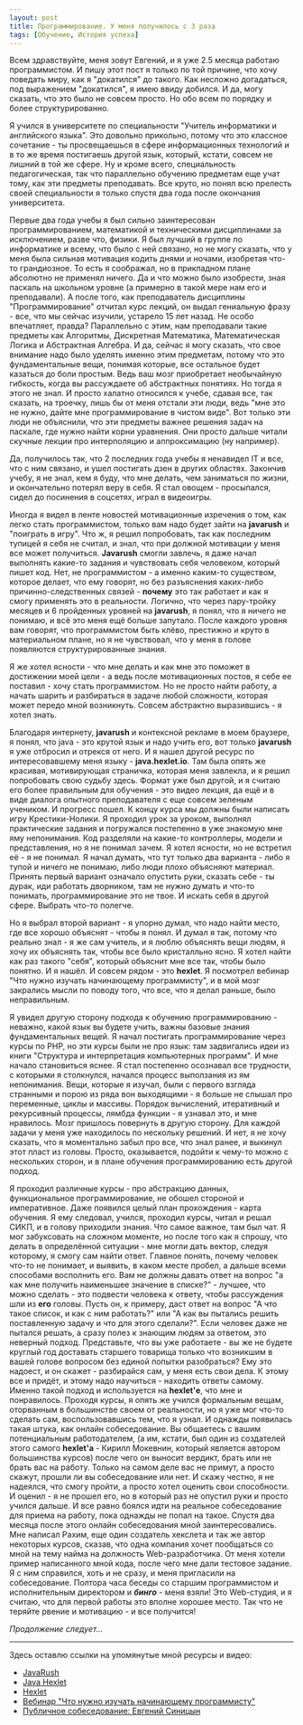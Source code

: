 ```yaml
---
layout: post
title: Программирование. У меня получилось с 3 раза
tags: [Обучение, История успеха]
---
```


Всем здравствуйте, меня зовут Евгений, и я уже 2.5 месяца работаю программистом. И пишу этот пост я только по той причине, что хочу поведать миру,  как я "докатился"  до такого.
Как несложно догадаться, под выражением "докатился", я имею ввиду добился. И да, могу сказать, что это было не совсем просто. Но обо всем по порядку и более структурированно.

Я учился в университете по специальности "Учитель информатики и английского языка". Это довольно прикольно, потому что это классное сочетание - ты просвещаешься в  сфере информационных технологий и в то же время постигаешь другой язык, который, кстати, совсем не лишний в той же сфере. Ну и кроме всего, специальность педагогическая, так что параллельно обучению предметам еще учат тому,  как эти предметы преподавать. Все круто, но понял всю прелесть своей специальности я только спустя два года после окончания университета.

Первые два года учебы я был сильно заинтересован программированием, математикой и техническими дисциплинами за исключением, разве что, физики. Я был лучший в группе по информатике и всему, что было с ней связано, но не могу сказать, что у меня была сильная мотивация кодить днями и ночами, изобретая что-то грандиозное. То есть я соображал, но в прикладном плане абсолютно не применял ничего. Да и что можно было изобрести, зная паскаль на школьном уровне (а примерно в такой мере нам его и преподавали). А после того, как преподаватель дисциплины  "Программирование" отчитал курс лекций, он выдал гениальную фразу - все, что мы сейчас изучили, устарело 15 лет назад.
Не особо впечатляет, правда?
Параллельно с этим, нам преподавали такие предметы как Алгоритмы, Дискретная Математика, Математическая Логика и Абстрактная Алгебра. И да, сейчас я могу сказать, что свое внимание надо было уделять именно этим предметам, потому что это фундаментальные вещи, понимая которые, все остальное будет казаться до боли простым. Ведь ваш мозг приобретает необычайную гибкость, когда вы рассуждаете об абстрактных понятиях. Но тогда я этого не знал. И просто халатно относился к учебе, сдавая все, так сказать, на троечку, лишь бы от меня отстали эти люди, ведь "мне это не нужно, дайте мне программирование в чистом виде". Вот только эти люди не объяснили, что эти предметы важнее решения задач на паскале, где нужно найти корни уравнения. Они просто дальше читали скучные лекции про интерполяцию и аппроксимацию (ну например).

Да, получилось так, что 2 последних года учебы я ненавидел IT и все, что с ним связано, и ушел постигать дзен в других областях. Закончив учебу, я не знал, кем я буду, что мне делать, чем заниматься по жизни, и окончательно потерял веру в себя. Я стал овощем - просыпался, сидел до посинения в соцсетях, играл в видеоигры.

Иногда я видел в ленте новостей мотивационные изречения о том, как легко стать программистом, только вам надо будет зайти на **javarush** и "поиграть в игру". Что ж, я решил попробовать, так как последним тупицей я себя не считал, и знал, что при должной мотивации у меня все может получиться.
**Javarush** смогли завлечь, я даже начал выполнять какие-то задания и чувствовать себя человеком, который пишет код. Нет, не программистом - а именно каким-то существом, которое делает, что ему говорят, но без разъяснения каких-либо причинно-следственных связей - **почему** это так работает и как я смогу применять это в реальности. Логично, что через пару-тройку месяцев и 6 пройденных уровней на **javarush**, я понял, что я ничего не понимаю, и всё это меня ещё больше запутало. После каждого уровня вам говорят, что программистом быть клёво, престижно и круто в материальном плане, но я не чувствовал, что у меня в голове появляются структурированные знания.

Я же хотел ясности - что мне делать и как мне это поможет в достижении моей цели - а ведь после мотивационных постов, я себе ее поставил - хочу стать программистом. Но не просто найти работу, а начать шарить и разбираться в задаче любой сложности, которая может передо мной возникнуть. Совсем абстрактно выразившись - я хотел знать.

Благодаря интернету, **javarush** и контексной рекламе в моем браузере, я понял, что java - это крутой язык и надо учить его, вот только **javarush** я уже отбросил и отрекся от него. И я нашел другой ресурс по интересовавшему меня языку - **java.hexlet.io**. Там была опять же красивая, мотивирующая страничка, которая меня завлекла, и я решил попробовать свою судьбу здесь. Формат уже был другой, и я считаю его более правильным для обучения - это видео лекция, да ещё и в виде диалога опытного преподавателя с еще совсем зеленым учеником. И прогресс пошел. К концу курса мы должны были написать игру Крестики-Нолики. Я проходил урок за уроком, выполнял практические задания и погружался постепенно в уже знакомую мне яму непонимания. Код разделяли на какие-то контроллеры, модели и представления, но я не понимал зачем. Я хотел ясности, но не встретил её - я не понимал. Я начал думать, что тут только два варианта - либо я тупой и ничего не понимаю, либо люди плохо объясняют материал. Принять первый вариант означало опустить руки, сказать себе - ты дурак, иди работать дворником, там не нужно думать и что-то понимать, программирование это не твое. И искать себя в другой сфере. Выбрать что-то полегче.

Но я выбрал второй вариант - я упорно думал, что надо найти место, где все хорошо объяснят - чтобы я понял. И думал я так, потому что реально знал - я же сам учитель, и я люблю объяснять вещи людям, я хочу их объяснять так, чтобы все было кристалльно ясно.
Я хотел найти как раз такого "себя", который объяснит мне все так, чтобы было понятно.
И я нашёл. И совсем рядом - это **hexlet**. Я посмотрел вебинар "Что нужно изучать начинающему программисту", и в мой мозг закрались мысли по поводу того, что все, что я делал раньше, было неправильным.


Я увидел другую сторону подхода к обучению программированию - неважно, какой язык вы будете учить, важны базовые знания фундаментальных вещей. Я начал постигать программирование через курсы по PHP, но эти курсы были не про язык: там задвигались идеи из книги "Структура и интерпретация компьютерных программ". И мне начало становиться яснее. Я стал постепенно осознавал все трудности, с которыми я столкнулся, начался процесс выползания из ям непонимания. Вещи, которые я изучал, были с первого взгляда странными и порою из ряда вон выходящими - я больше не слышал про переменные, циклы и массивы. Порядок вычислений, итеративный и рекурсивный процессы, лямбда функции - я узнавал это, и мне нравилось. Мозг пришлось повернуть в другую сторону. Для каждой задачи у меня уже находилось по нескольку решений. И нет, я не хочу сказать, что я моментально забыл про все, что знал ранее, и выкинул этот пласт из головы. Просто, оказывается, подойти к чему-то можно с нескольких сторон, и в плане обучения программированию есть другой подход.

Я проходил различные курсы - про абстракцию данных, функциональное программирование, не обошел стороной и императивное. Даже появился целый план прохождения - карта обучения. Я ему следовал, учился, проходил курсы, читал и решал СИКП, и в голову приходили знания.
Что самое важное, там был чат. Я мог забуксовать на сложном моменте, но после того как я спрошу, что делать в определённой ситуации - мне могли дать вектор, следуя которому, я смогу сам найти ответ. Главное понять, почему человек что-то не понимает, и выявить, в каком месте пробел, а дальше всеми способами восполнить его. Вам не должны давать ответ на вопрос "а как мне получить наименьшее значение в списке?" - лучшее, что можно сделать - это подвести человека к ответу, чтобы рассуждения шли из **его** головы. Пусть он, к примеру, даст ответ на вопрос "А что такое список, и как с ним работать?" или "А как вы пытались решить поставленную задачу и что для этого сделали?". Если человек даже не пытался решать, а сразу полез к знающим людям за ответом, это неверный подход. Представьте, что вы уже работаете - вы же не будете круглый год доставать старшего товарища только что возникшим в вашей голове вопросом без единой попытки разобраться? Ему это надоест, и он скажет - разбирайся сам, у меня есть свои дела. К этому все и придёт, и этому надо научиться - находить ответы самому. Именно такой подход и используется на **hexlet'е**, что мне и понравилось.
Проходя курсы, я опять же учился формальным вещам, оторванным в большинстве своем от реальности, но я уже мог что-то сделать сам, воспользовавшись тем, что я узнал.
И однажды появилась такая штука, как онлайн собеседование. Вы общаетесь с вашим потенциальным работодателем, (а им, кстати, был один из создателей этого самого **hexlet'а** - Кирилл Мокевнин, который является автором большинства курсов) после чего он выносит вердикт, брать или не брать вас на работу. Только на самом деле вас не примут, а просто скажут, прошли ли вы собеседование или нет. И скажу честно, я не надеялся, что смогу пройти, а просто хотел оценить свои способности.
И оценил - я не прошел его, но в который раз не опустил руки и просто учился дальше. И все равно боялся идти на реальное собеседование для приема на работу, пока однажды не попал на такое.
Спустя два месяца после этого онлайн собеседования мной заинтересовались. Мне написал Рахим, еще один создатель хекслета и так же автор некоторых курсов, сказав, что одна компания хочет пообщаться со мной на тему найма на должность Web-разработчика. От меня хотели пример написанного мной кода, после чего мне дали тестовое задание. Я с ним справился, хоть и не сразу, и меня пригласили на собеседование. Полтора часа беседы со старшим программистом и исполнительным директором и **_бинго_** - меня взяли!
Это Web-студия, и я считаю, что для первой работы это вполне хорошее место.
Так что не теряйте рвение и мотивацию - и все получится!

*Продолжение следует...*

---

Здесь оставлю ссылки на упомянутые мной ресурсы и видео:

- [JavaRush](http://javarush.ru/)
- [Java Hexlet](http://java.hexlet.io/)
- [Hexlet](https://ru.hexlet.io/my)
- [Вебинар "Что нужно изучать начинающему программисту"](https://ru.hexlet.io/videos/beginner)
- [Публичное собеседование: Евгений Синицын](https://ru.hexlet.io/videos/public_interview_es)
